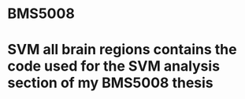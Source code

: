 # BMS5008
# SVM all brain regions contains the code used for the SVM analysis section of my BMS5008 thesis
